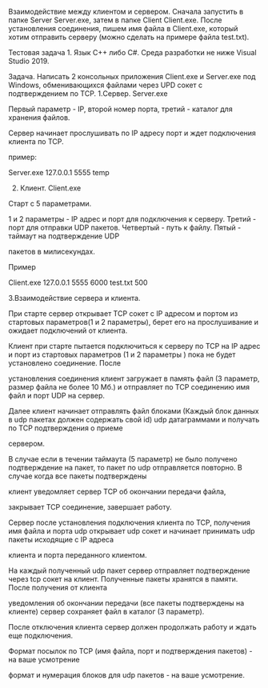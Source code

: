 Взаимодействие между клиентом и сервером.
Сначала запустить в папке Server Server.exe, затем в папке Client Client.exe.
После установления соединения, пишем имя файла в Client.exe, который хотим отправить 
серверу (можно сделать на примере файла test.txt).


Тестовая задача 1. Язык С++ либо C#. Среда разработки не ниже Visual Studio 2019.

Задача. Написать 2 консольных приложения Client.exe и Server.exe под Windows, обменивающихся файлами через UPD сокет с подтверждением по TCP.
1.Сервер. Server.exe

Первый параметр - IP, второй номер порта, третий - каталог для хранения файлов.

Сервер начинает прослушивать по IP адресу порт и ждет подключения клиента по TCP.

пример:

Server.exe 127.0.0.1 5555 temp

2. Клиент. Client.exe

Старт с 5 параметрами.

1 и 2 параметры - IP адрес и порт для подключения к серверу. Третий - порт для отправки UDP пакетов. Четвертый - путь к файлу. Пятый - таймаут на подтверждение UDP

пакетов в милисекундах.

Пример

Client.exe 127.0.0.1 5555 6000 test.txt 500

3.Взаимодействие сервера и клиента.

При старте сервер открывает TCP сокет с IP адресом и портом из стартовых параметров(1 и 2 параметры), берет его на прослушивание и ожидает подключений от клиента.

Клиент при старте пытается подключиться к серверу по TCP на IP адрес и порт из стартовых параметров (1 и 2 параметры ) пока не будет установлено соединение. После

установления соединения клиент загружает в память файл (3 параметр, размер файла не более 10 Мб.) и отправляет по TCP соединению имя файл и порт UDP на сервер.

Далее клиент начинает отправлять файл блоками (Каждый блок данных в udp пакетах должен содержать свой id) udp датаграммами и получать по TCP подтверждения о приеме

сервером.

В случае если в течении таймаута (5 параметр) не было получено подтверждение на пакет, то пакет по udp отправляется повторно. В случае когда все пакеты подтверждены

клиент уведомляет сервер TCP об окончании передачи файла,

закрывает TCP соединение, завершает работу.

Сервер после установления подключения клиента по ТСP, получения имя файла и порта udp открывает udp сокет и начинает принимать udp пакеты исходящие с IP адреса

клиента и порта переданного клиентом.

На каждый полученный udp пакет сервер отправляет подтверждение через tcp сокет на клиент. Полученные пакеты хранятся в памяти. После получения от клиента

уведомления об окончании передачи (все пакеты подтверждены на клиенте) сервер сохраняет файл в каталог (3 параметр).

После отключения клиента сервер должен продолжать работу и ждать еще подключения.

Формат посылок по TCP (имя файла, порт и подтверждения пакетов) - на ваше усмотрение

формат и нумерация блоков для udp пакетов - на ваше усмотрение.

